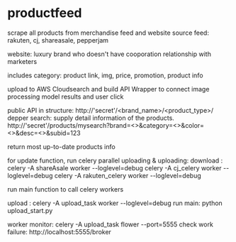 # productfeed
scrape all products from merchandise feed and website
source feed: rakuten, cj, shareasale, pepperjam

website: luxury brand who doesn't have cooporation relationship with marketers

includes category: product link, img, price, promotion, product info

upload to AWS Cloudsearch and build API Wrapper to connect image processing model results and user click

public API in structure:
  http://'secret'/<brand_name>/<product_type>/<subid>
depper search: supply detail information of the products.
  http://'secret'/products/mysearch?brand=<>&category=<>&color=<>&desc=<>&subid=123
  
  return most up-to-date products info

for update function, run celery parallel uploading & uploading:
download : celery -A shareAsale worker --loglevel=debug
           celery -A cj_celery worker --loglevel=debug
           celery -A rakuten_celery worker --loglevel=debug
          
run main function to call celery workers

upload : celery -A upload_task worker --loglevel=debug
run main: python upload_start.py

worker monitor: celery -A upload_task flower --port=5555
check work failure:      http://localhost:5555/broker
